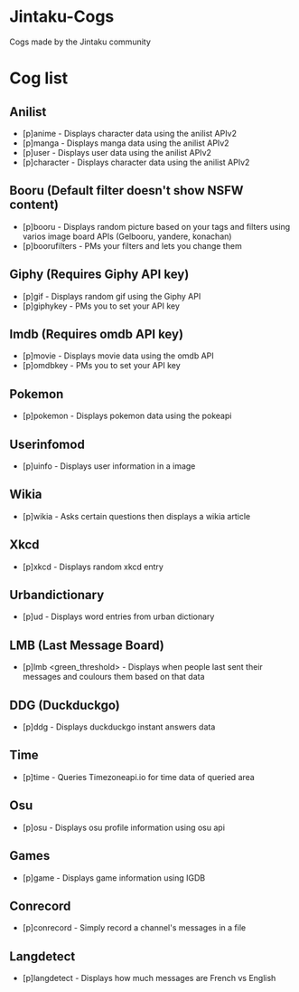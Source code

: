 # Jintaku-Cogs
Cogs made by the Jintaku community

# Cog list

## Anilist

* [p]anime <anime-name> - Displays character data using the anilist APIv2
* [p]manga <manga-name> - Displays manga data using the anilist APIv2
* [p]user <username> - Displays user data using the anilist APIv2
* [p]character <character-name> - Displays character data using the anilist APIv2

## Booru (Default filter doesn't show NSFW content)

* [p]booru <rating> <tags> - Displays random picture based on your tags and filters using varios image board APIs (Gelbooru, yandere, konachan)
* [p]boorufilters - PMs your filters and lets you change them

## Giphy (Requires Giphy API key)

* [p]gif <search-query> - Displays random gif using the Giphy API
* [p]giphykey - PMs you to set your API key

## Imdb (Requires omdb API key)

* [p]movie <search-query> - Displays movie data using the omdb API
* [p]omdbkey - PMs you to set your API key

## Pokemon

* [p]pokemon <pokemon-name or ID> - Displays pokemon data using the pokeapi

## Userinfomod

* [p]uinfo <username or mention> - Displays user information in a image


## Wikia

* [p]wikia - Asks certain questions then displays a wikia article


## Xkcd

* [p]xkcd - Displays random xkcd entry


## Urbandictionary

* [p]ud <word> - Displays word entries from urban dictionary

## LMB (Last Message Board)

* [p]lmb <green_threshold> <grey threshold> - Displays when people last sent their messages and coulours them based on that data

## DDG (Duckduckgo)

* [p]ddg <query> - Displays duckduckgo instant answers data

## Time

* [p]time <query> - Queries Timezoneapi.io for time data of queried area

## Osu

* [p]osu <username> - Displays osu profile information using osu api

## Games

* [p]game <game> - Displays game information using IGDB

## Conrecord

* [p]conrecord <channelid> <days old> - Simply record a channel's messages in a file

## Langdetect

* [p]langdetect <channelid> <days old> - Displays how much messages are French vs English
